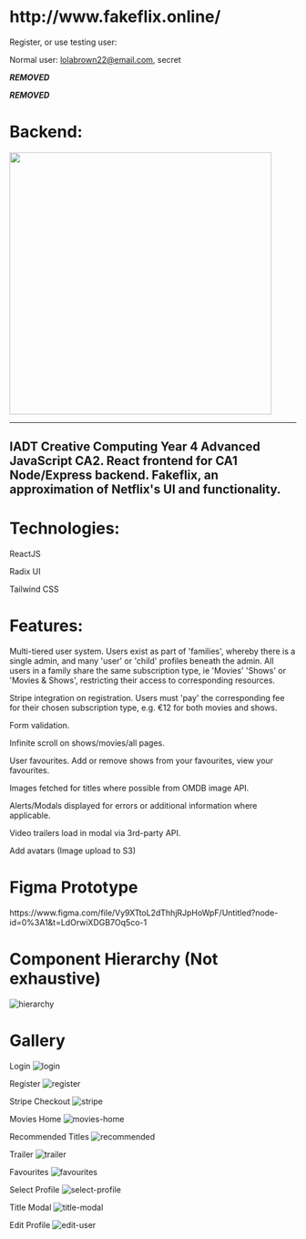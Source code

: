 <h1>http://www.fakeflix.online/</h1>

Register, or use testing user:

Normal user: lolabrown22@email.com, secret

***REMOVED***

***REMOVED***

<h1>
Backend:
</h1>
<a href="https://github.com/jakewarrenblack/fakeflix"><img src="https://github-link-card.s3.ap-northeast-1.amazonaws.com/jakewarrenblack/fakeflix.png" width="460px"></a>
<br/>

------------
IADT Creative Computing Year 4 Advanced JavaScript CA2. React frontend for CA1 Node/Express backend. Fakeflix, an approximation of Netflix's UI and functionality.
------------

<h1>Technologies:</h1>

ReactJS

Radix UI

Tailwind CSS

<h1>Features:</h1>

Multi-tiered user system. Users exist as part of 'families', whereby there is a single admin, and many 'user' or 'child' profiles beneath the admin. All users in a family share the same subscription type, ie 'Movies' 'Shows' or 'Movies & Shows', restricting their access to corresponding resources.

Stripe integration on registration. Users must 'pay' the corresponding fee for their chosen subscription type, e.g. €12 for both movies and shows.

Form validation.

Infinite scroll on shows/movies/all pages.

User favourites. Add or remove shows from your favourites, view your favourites.

Images fetched for titles where possible from OMDB image API.

Alerts/Modals displayed for errors or additional information where applicable.

Video trailers load in modal via 3rd-party API.

Add avatars (Image upload to S3)

<h1>Figma Prototype</h1>
https://www.figma.com/file/Vy9XTtoL2dThhjRJpHoWpF/Untitled?node-id=0%3A1&t=LdOrwiXDGB7Oq5co-1

<h1>Component Hierarchy (Not exhaustive)</h1>

![hierarchy](https://user-images.githubusercontent.com/47800618/207691912-0dd15147-b050-4856-825d-c013d071e50f.png)

<h1>Gallery</h1>

Login
![login](https://user-images.githubusercontent.com/47800618/207193286-4fd911be-7e5b-471d-a98e-6cb3dbdbfe41.png)

Register
![register](https://user-images.githubusercontent.com/47800618/207193395-7633906b-5544-4f3a-b43e-08fc6712b497.png)

Stripe Checkout
![stripe](https://user-images.githubusercontent.com/47800618/207193473-94fc9f07-3902-48dc-89e9-95ac6eebdaf5.png)

Movies Home
![movies-home](https://user-images.githubusercontent.com/47800618/207193903-a6f2e154-e084-4459-b518-6bb9084f27a4.png)

Recommended Titles
![recommended](https://user-images.githubusercontent.com/47800618/207193363-f209a0ea-0e17-4ad0-b7b7-855b0e054ded.png)

Trailer
![trailer](https://user-images.githubusercontent.com/47800618/207193224-86c103a7-edc6-4b4a-88ee-08ff26775d69.png)

Favourites
![favourites](https://user-images.githubusercontent.com/47800618/207193264-649136b0-340d-43a0-b758-bd39e42c8806.png)

Select Profile
![select-profile](https://user-images.githubusercontent.com/47800618/207193466-dad501f6-e3bc-4a93-992a-541cea944e9e.png)

Title Modal
![title-modal](https://user-images.githubusercontent.com/47800618/207193536-ed8307b2-24dc-4146-bdb0-b4962e351063.png)

Edit Profile
![edit-user](https://user-images.githubusercontent.com/47800618/207193462-555e4603-0a6d-4540-8f48-74dc4c53809c.png)





